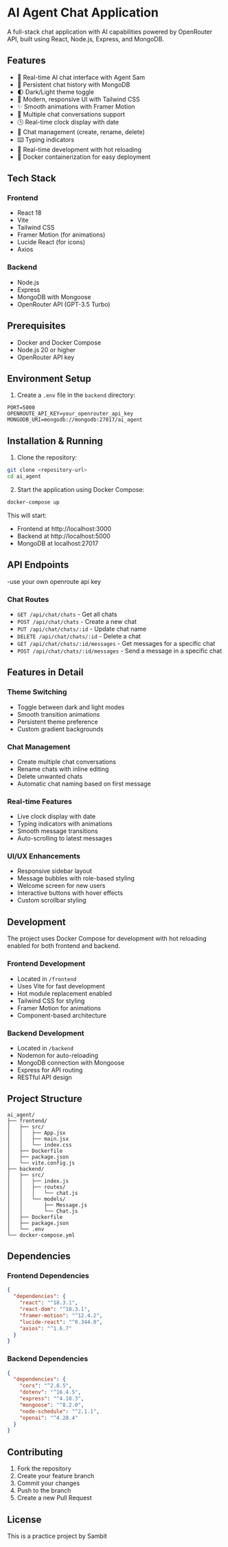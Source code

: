 # AI Agent Chat Application

A full-stack chat application with AI capabilities powered by OpenRouter API, built using React, Node.js, Express, and MongoDB.

## Features

- 🤖 Real-time AI chat interface with Agent Sam
- 💾 Persistent chat history with MongoDB
- 🌓 Dark/Light theme toggle
- 🎨 Modern, responsive UI with Tailwind CSS
- ✨ Smooth animations with Framer Motion
- 📱 Multiple chat conversations support
- 🕒 Real-time clock display with date
- 💬 Chat management (create, rename, delete)
- ⌨️ Typing indicators
- 🔄 Real-time development with hot reloading
- 🐳 Docker containerization for easy deployment

## Tech Stack

### Frontend
- React 18
- Vite
- Tailwind CSS
- Framer Motion (for animations)
- Lucide React (for icons)
- Axios

### Backend
- Node.js
- Express
- MongoDB with Mongoose
- OpenRouter API (GPT-3.5 Turbo)

## Prerequisites

- Docker and Docker Compose
- Node.js 20 or higher
- OpenRouter API key

## Environment Setup

1. Create a `.env` file in the `backend` directory:
```env
PORT=5000
OPENROUTE_API_KEY=your_openrouter_api_key
MONGODB_URI=mongodb://mongodb:27017/ai_agent
```

## Installation & Running

1. Clone the repository:
```bash
git clone <repository-url>
cd ai_agent
```

2. Start the application using Docker Compose:
```bash
docker-compose up
```

This will start:
- Frontend at http://localhost:3000
- Backend at http://localhost:5000
- MongoDB at localhost:27017

## API Endpoints
-use your own openroute api key
### Chat Routes
- `GET /api/chat/chats` - Get all chats
- `POST /api/chat/chats` - Create a new chat
- `PUT /api/chat/chats/:id` - Update chat name
- `DELETE /api/chat/chats/:id` - Delete a chat
- `GET /api/chat/chats/:id/messages` - Get messages for a specific chat
- `POST /api/chat/chats/:id/messages` - Send a message in a specific chat

## Features in Detail

### Theme Switching
- Toggle between dark and light modes
- Smooth transition animations
- Persistent theme preference
- Custom gradient backgrounds

### Chat Management
- Create multiple chat conversations
- Rename chats with inline editing
- Delete unwanted chats
- Automatic chat naming based on first message

### Real-time Features
- Live clock display with date
- Typing indicators with animations
- Smooth message transitions
- Auto-scrolling to latest messages

### UI/UX Enhancements
- Responsive sidebar layout
- Message bubbles with role-based styling
- Welcome screen for new users
- Interactive buttons with hover effects
- Custom scrollbar styling

## Development

The project uses Docker Compose for development with hot reloading enabled for both frontend and backend.

### Frontend Development
- Located in `/frontend`
- Uses Vite for fast development
- Hot module replacement enabled
- Tailwind CSS for styling
- Framer Motion for animations
- Component-based architecture

### Backend Development
- Located in `/backend`
- Nodemon for auto-reloading
- MongoDB connection with Mongoose
- Express for API routing
- RESTful API design

## Project Structure

```
ai_agent/
├── frontend/
│   ├── src/
│   │   ├── App.jsx
│   │   ├── main.jsx
│   │   └── index.css
│   ├── Dockerfile
│   ├── package.json
│   └── vite.config.js
├── backend/
│   ├── src/
│   │   ├── index.js
│   │   ├── routes/
│   │   │   └── chat.js
│   │   └── models/
│   │       ├── Message.js
│   │       └── Chat.js
│   ├── Dockerfile
│   ├── package.json
│   └── .env
└── docker-compose.yml
```

## Dependencies

### Frontend Dependencies
```json
{
  "dependencies": {
    "react": "^18.3.1",
    "react-dom": "^18.3.1",
    "framer-motion": "^12.4.2",
    "lucide-react": "^0.344.0",
    "axios": "^1.6.7"
  }
}
```

### Backend Dependencies
```json
{
  "dependencies": {
    "cors": "^2.8.5",
    "dotenv": "^16.4.5",
    "express": "^4.18.3",
    "mongoose": "^8.2.0",
    "node-schedule": "^2.1.1",
    "openai": "^4.28.4"
  }
}
```

## Contributing

1. Fork the repository
2. Create your feature branch
3. Commit your changes
4. Push to the branch
5. Create a new Pull Request

## License

This is a practice project by Sambit
